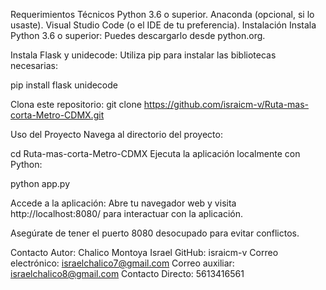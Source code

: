 Requerimientos Técnicos
Python 3.6 o superior.
Anaconda (opcional, si lo usaste).
Visual Studio Code (o el IDE de tu preferencia).
Instalación
Instala Python 3.6 o superior: Puedes descargarlo desde python.org.

Instala Flask y unidecode: Utiliza pip para instalar las bibliotecas necesarias:


pip install flask unidecode


Clona este repositorio:
git clone https://github.com/israicm-v/Ruta-mas-corta-Metro-CDMX.git



Uso del Proyecto
Navega al directorio del proyecto:


cd Ruta-mas-corta-Metro-CDMX
Ejecuta la aplicación localmente con Python:


python app.py


Accede a la aplicación:
Abre tu navegador web y visita http://localhost:8080/ para interactuar con la aplicación.

Asegúrate de tener el puerto 8080 desocupado para evitar conflictos.

Contacto
Autor: Chalico Montoya Israel
GitHub: israicm-v
Correo electrónico: israelchalico7@gmail.com
Correo auxiliar: israelchalico8@gmail.com
Contacto Directo: 5613416561
